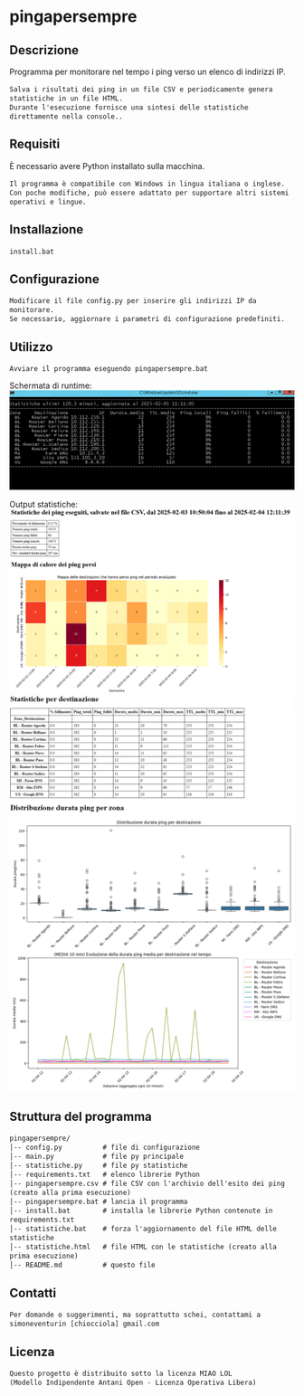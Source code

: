 # pingapersempre

## Descrizione
Programma per monitorare nel tempo i ping verso un elenco di indirizzi IP.
```
Salva i risultati dei ping in un file CSV e periodicamente genera statistiche in un file HTML.
Durante l'esecuzione fornisce una sintesi delle statistiche direttamente nella console..
```

## Requisiti
È necessario avere Python installato sulla macchina.
```
Il programma è compatibile con Windows in lingua italiana o inglese.
Con poche modifiche, può essere adattato per supportare altri sistemi operativi e lingue.
```

## Installazione
```
install.bat
```

## Configurazione
```
Modificare il file config.py per inserire gli indirizzi IP da monitorare.
Se necessario, aggiornare i parametri di configurazione predefiniti.
```

## Utilizzo
```
Avviare il programma eseguendo pingapersempre.bat
```
Schermata di runtime:
![Schermata di runtime](images/runtime.png)

Output statistiche:
![statistiche_1.png](images/statistiche_1.png)
![statistiche_2.png](images/statistiche_2.png)
![statistiche_3.png](images/statistiche_3.png)



## Struttura del programma

```
pingapersempre/
│-- config.py          # file di configurazione
│-- main.py            # file py principale
│-- statistiche.py     # file py statistiche
│-- requirements.txt   # elenco librerie Python
│-- pingapersempre.csv # file CSV con l'archivio dell'esito dei ping (creato alla prima esecuzione)
│-- pingapersempre.bat # lancia il programma
│-- install.bat        # installa le librerie Python contenute in requirements.txt
│-- statistiche.bat    # forza l'aggiornamento del file HTML delle statistiche
│-- statistiche.html   # file HTML con le statistiche (creato alla prima esecuzione)
│-- README.md          # questo file
```

## Contatti
```
Per domande o suggerimenti, ma soprattutto schei, contattami a simoneventurin [chiocciola] gmail.com
```

## Licenza
```
Questo progetto è distribuito sotto la licenza MIAO LOL
(Modello Indipendente Antani Open - Licenza Operativa Libera)
```

